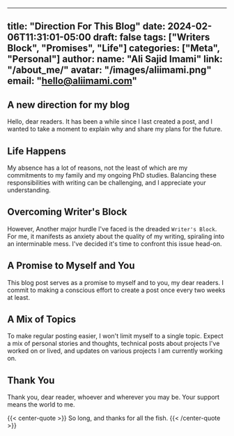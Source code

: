 <!--
SPDX-FileCopyrightText: 2022 - 2024 Ali Sajid Imami

SPDX-License-Identifier: CC-BY-NC-SA-4.0
-->

---
title: "Direction For This Blog"
date: 2024-02-06T11:31:01-05:00
draft: false
tags: ["Writers Block", "Promises", "Life"]
categories: ["Meta", "Personal"]
author:
  name: "Ali Sajid Imami"
  link: "/about_me/"
  avatar: "/images/aliimami.png"
  email: "hello@aliimami.com"
---

## A new direction for my blog

Hello, dear readers. It has been a while since I last created a post, and I wanted to take a moment to explain why and share my plans for the future.

## Life Happens

My absence has a lot of reasons, not the least of which are my commitments to my family and my ongoing PhD studies. Balancing these responsibilities with writing can be challenging, and I appreciate your understanding.

## Overcoming Writer's Block

However, Another major hurdle I've faced is the dreaded `Writer's Block`. For me, it manifests as anxiety about the quality of my writing, spiraling into an interminable mess. I've decided it's time to confront this issue head-on.

## A Promise to Myself and You

This blog post serves as a promise to myself and to you, my dear readers. I commit to making a conscious effort to create a post once every two weeks at least.

## A Mix of Topics

To make regular posting easier, I won't limit myself to a single topic. Expect a mix of personal stories and thoughts, technical posts about projects I've worked on or lived, and updates on various projects I am currently working on.

## Thank You

Thank you, dear reader, whoever and wherever you may be. Your support means the world to me.

{{< center-quote >}}
So long, and thanks for all the fish.
{{< /center-quote >}}

